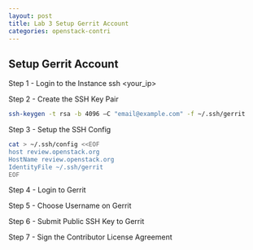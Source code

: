 ```yaml
---
layout: post
title: Lab 3 Setup Gerrit Account
categories: openstack-contri
---
```


## Setup Gerrit Account

Step 1 - Login to the Instance
  	ssh  <your_ip>

Step 2 - Create the SSH Key Pair

```sh
ssh-keygen -t rsa -b 4096 –C "email@example.com" -f ~/.ssh/gerrit
```

Step 3 - Setup the SSH Config

```sh
cat > ~/.ssh/config <<EOF
host review.openstack.org
HostName review.openstack.org
IdentityFile ~/.ssh/gerrit
EOF
```

Step 4 - Login to Gerrit

Step 5 - Choose Username on Gerrit

Step 6 - Submit Public SSH Key to Gerrit

Step 7 - Sign the Contributor License Agreement


